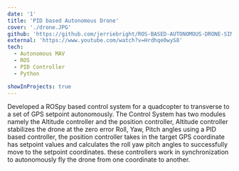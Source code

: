 ```yaml
---
date: '1'
title: 'PID based Autonomous Drone'
cover: './drone.JPG'
github: 'https://github.com/jerriebright/ROS-BASED-AUTONOMOUS-DRONE-SIMULATION'
external: 'https://www.youtube.com/watch?v=Hrdhqe0wyS8'
tech:
  - Autonomous MAV
  - ROS
  - PID Controller
  - Python

showInProjects: true
---
```


Developed a ROSpy based control system for a quadcopter to transverse to a set of GPS setpoint autonomously. The Control System has two modules namely the Altitude controller and the position controller, Altitude controller stabilizes the drone at the zero error Roll, Yaw, Pitch angles using a PID based controller, the position controller takes in the target GPS coordinate has setpoint values and calculates the roll yaw pitch angles to successfully move to the setpoint coordinates. these controllers work in synchronization to autonomously fly the drone from one coordinate to another.